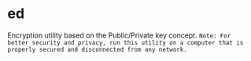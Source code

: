# ed
Encryption utility based on the Public/Private key concept.
``
Note: For better security and privacy, run this utility on a computer that is properly secured and disconnected from any network.
``
